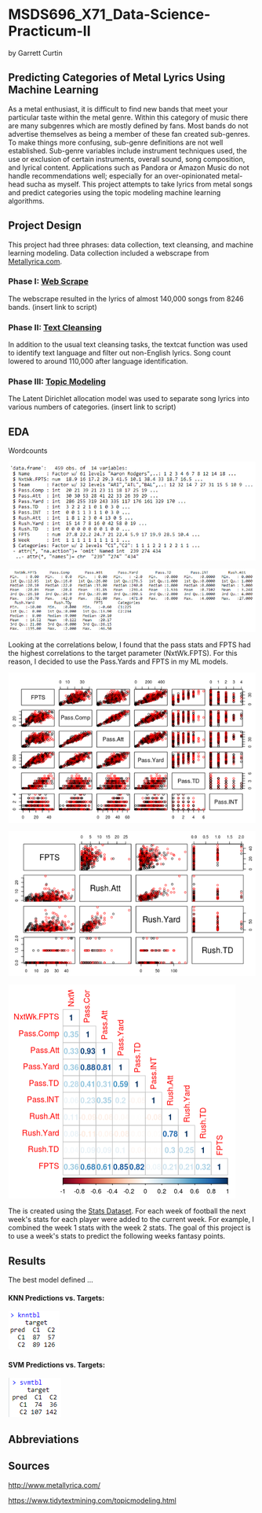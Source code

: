 # MSDS696_X71_Data-Science-Practicum-II

by Garrett Curtin

## Predicting Categories of Metal Lyrics Using Machine Learning

As a metal enthusiast, it is difficult to find new bands that meet your particular taste within the metal genre.  Within this category of music there are many subgenres which are mostly defined by fans.  Most bands do not advertise themselves as being a member of these fan created sub-genres.  To make things more confusing, sub-genre definitions are not well established.  Sub-genre variables include instrument techniques used, the use or exclusion of certain instruments, overall sound, song composition, and lyrical content. Applications such as Pandora or Amazon Music do not handle recommendations well; especially for an over-opinionated metal-head sucha as myself.  This project attempts to take lyrics from metal songs and predict categories using the topic modeling machine learning algorithms.

## Project Design

This project had three phrases: data collection, text cleansing, and machine learning modeling.  Data collection included a webscrape from [Metallyrica.com](http://www.metallyrica.com/).  

### Phase I: [Web Scrape](https://github.com/gMSDS696_X71_Data-Science-Practicum-II/blob/master/metallyrica_scrape.R)

The webscrape resulted in the lyrics of almost 140,000 songs from 8246 bands. (insert link to script)

### Phase II: [Text Cleansing](https://github.com/gMSDS696_X71_Data-Science-Practicum-II/blob/master/cleanse_and_model.R)

In addition to the usual text cleansing tasks, the textcat function was used to identify text language and filter out non-English lyrics.  Song count lowered to around 110,000 after language identification.

### Phase III: [Topic Modeling](https://github.com/gMSDS696_X71_Data-Science-Practicum-II/blob/master/cleanse_and_model.R)

The Latent Dirichlet allocation model was used to separate song lyrics into various numbers of categories.  (insert link to script)

## EDA

Wordcounts

![str](https://github.com/gcurtin84/MSDS692_X41_Data-Science-Practicum-I/blob/master/Str_AllQBStats.png)

![summary](https://github.com/gcurtin84/MSDS692_X41_Data-Science-Practicum-I/blob/master/Summary_AllStats.png)

Looking at the correlations below, I found that the pass stats and FPTS had the highest correlations to the target parameter (NxtWk.FPTS).  For this reason, I decided to use the Pass.Yards and FPTS in my ML models.

![Pass Correlations](https://github.com/gcurtin84/MSDS692_X41_Data-Science-Practicum-I/blob/master/Plot_PassQBStats.png)

![Rush Correlations](https://github.com/gcurtin84/MSDS692_X41_Data-Science-Practicum-I/blob/master/Plot_RushQBStats.png)

![Corrplot](https://github.com/gcurtin84/MSDS692_X41_Data-Science-Practicum-I/blob/master/Corrplot_Allstats.png)

The  is created using the [Stats Dataset](https://github.com/gcurtin84/MSDS692_X41_Data-Science-Practicum-I/blob/master/Stats_Dataset.R).  For each week of football the next week's stats for each player were added to the current week.  For example, I combined the week 1 stats with the week 2 stats.  The goal of this project is to use a week's stats to predict the following weeks fantasy points.

## Results

The best model defined ...

#### KNN Predictions vs. Targets:
![KNN Predictions](https://github.com/gcurtin84/MSDS692_X41_Data-Science-Practicum-I/blob/master/KNN_Table.png)

#### SVM Predictions vs. Targets:
![SVM Predictions](https://github.com/gcurtin84/MSDS692_X41_Data-Science-Practicum-I/blob/master/SVM_Table.png)

## Abbreviations

## Sources

http://www.metallyrica.com/

https://www.tidytextmining.com/topicmodeling.html

